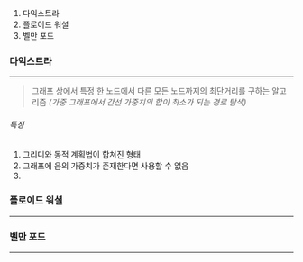 1. 다익스트라
2. 플로이드 워셜
3. 벨만 포드
### 다익스트라
---
> 그래프 상에서 특정 한 노드에서 다른 모든 노드까지의 최단거리를 구하는 알고리즘 _(가중 그래프에서 간선 가중치의 합이 최소가 되는 경로 탐색)_

###### 특징
1. 그리디와 동적 계획법이 합쳐진 형태
2. 그래프에 음의 가중치가 존재한다면 사용할 수 없음
3. 
### 플로이드 워셜
---
### 벨만 포드
---